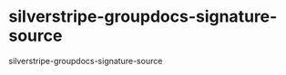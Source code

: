 silverstripe-groupdocs-signature-source
=======================================

silverstripe-groupdocs-signature-source